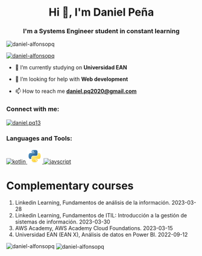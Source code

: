 <h1 align="center">Hi 👋, I'm Daniel Peña</h1>
<h3 align="center">I'm a Systems Engineer student in constant learning</h3>

<p align="left"> <img src="https://komarev.com/ghpvc/?username=daniel-alfonsopq&label=Profile%20views&color=0e75b6&style=flat" alt="daniel-alfonsopq" /> </p>

<p align="left"> <a href="https://github.com/ryo-ma/github-profile-trophy"><img src="https://github-profile-trophy.vercel.app/?username=daniel-alfonsopq" alt="daniel-alfonsopq" /></a> </p>

- 🔭 I’m currently studying on **Universidad EAN**

- 🤝 I’m looking for help with **Web development**

- 📫 How to reach me **daniel.pq2020@gmail.com**

<h3 align="left">Connect with me:</h3>
<p align="left">
<a href="https://instagram.com/daniel.pq13" target="blank"><img align="center" src="https://raw.githubusercontent.com/rahuldkjain/github-profile-readme-generator/master/src/images/icons/Social/instagram.svg" alt="daniel.pq13" height="30" width="40" /></a>
</p>

<h3 align="left">Languages and Tools:</h3>
<p align="left"> <a href="https://kotlinlang.org" target="_blank" rel="noreferrer"> <img src="https://www.vectorlogo.zone/logos/kotlinlang/kotlinlang-icon.svg" alt="kotlin" width="40" height="40"/> </a> <a href="https://www.python.org" target="_blank" rel="noreferrer"> <img src="https://raw.githubusercontent.com/devicons/devicon/master/icons/python/python-original.svg" alt="python" width="40" height="40"/> </a>
<a href="https://www.javascript.com/" target="_blank" rel="noreferrer"> <img src="https://upload.wikimedia.org/wikipedia/commons/thumb/6/6a/JavaScript-logo.png/800px-JavaScript-logo.png" alt="javscript" width="40" height="40"/> </a> </p>

<h1> Complementary courses</h1>
<ol>
  <li>Linkedin Learning, Fundamentos de análisis de la información. 2023-03-28</li>
  <li>Linkedin Learning, Fundamentos de ITIL: Introducción a la gestión de sistemas de información. 2023-03-30</li>
  <li>AWS Academy, AWS Academy Cloud Foundations. 2023-03-15</li>
  <li>Universidad EAN (EAN X), Análisis de datos en Power BI. 2022-09-12</li>
</ol>
<p><img align="left" src="https://github-readme-stats.vercel.app/api/top-langs?username=daniel-alfonsopq&show_icons=true&locale=en&layout=compact" alt="daniel-alfonsopq" /></p>


<p>&nbsp;<img align="center" src="https://github-readme-stats.vercel.app/api?username=daniel-alfonsopq&show_icons=true&locale=en" alt="daniel-alfonsopq" /></p>

